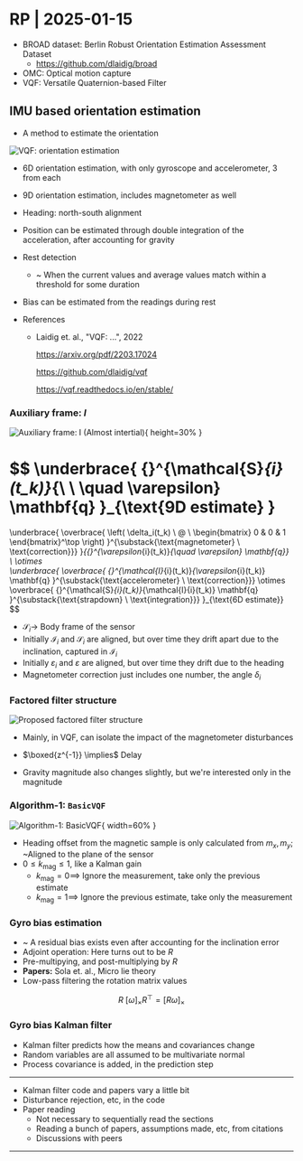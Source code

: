 # RP | 2025-01-15

- BROAD dataset: Berlin Robust Orientation Estimation Assessment Dataset
  - https://github.com/dlaidig/broad
- OMC: Optical motion capture
- VQF: Versatile Quaternion-based Filter

## IMU based orientation estimation

- A method to estimate the orientation

![VQF: orientation estimation](./Images/2025-01-15/1.png)

- 6D orientation estimation, with only gyroscope and accelerometer, 3 from each
- 9D orientation estimation, includes magnetometer as well
- Heading: north-south alignment
- Position can be estimated through double integration of the acceleration, after accounting for gravity
- Rest detection
  - ~ When the current values and average values match within a threshold for some duration

- Bias can be estimated from the readings during rest

- References

  - Laidig et. al., "VQF: ...", 2022

    https://arxiv.org/pdf/2203.17024

    https://github.com/dlaidig/vqf

    https://vqf.readthedocs.io/en/stable/

### Auxiliary frame: $I$

![Auxiliary frame: $I$ (Almost intertial)](./Images/2025-01-15/2.png){ height=30% }

$$
\underbrace{ {}^{\mathcal{S}_{i}(t_k)}_{\ \ \quad \varepsilon} \mathbf{q} }_{\text{9D estimate} }
=
\underbrace{
\overbrace{ \left( \delta_i(t_k) \ @ \ \begin{bmatrix} 0 & 0 & 1 \end{bmatrix}^\top \right) }^{\substack{\text{magnetometer} \\ \text{correction}}}
}_{{}^{\varepsilon_{i}(t_k)}_{\quad \varepsilon} \mathbf{q}}
\ \otimes \
\underbrace{
\overbrace{ {}^{\mathcal{I}_{i}(t_k)}_{\varepsilon_{i}(t_k)} \mathbf{q} }^{\substack{\text{accelerometer} \\ \text{correction}}}
\otimes
\overbrace{ {}^{\mathcal{S}_{i}(t_k)}_{\mathcal{I}{i}(t_k)} \mathbf{q} }^{\substack{\text{strapdown} \\ \text{integration}}}
}_{\text{6D estimate}}
$$

- $\mathcal{S}_i \to$ Body frame of the sensor
- Initially $\mathcal{I}_i$ and $\mathcal{S}_i$ are aligned, but over time they drift apart due to the inclination, captured in $\mathcal{I}_i$
- Initially $\varepsilon_i$ and $\varepsilon$ are aligned, but over time they drift due to the heading
- Magnetometer correction just includes one number, the angle $\delta_i$

### Factored filter structure

![Proposed factored filter structure](./Images/2025-01-15/3.png)

- Mainly, in VQF, can isolate the impact of the magnetometer disturbances
- $\boxed{z^{-1}} \implies$ Delay

- Gravity magnitude also changes slightly, but we're interested only in the magnitude

### Algorithm-1: `BasicVQF`

![Algorithm-1: `BasicVQF`](./Images/2025-01-15/4.png){ width=60% }

- Heading offset from the magnetic sample is only calculated from $m_x, m_y$; ~Aligned to the plane of the sensor
- $0 \leq k_{\text{mag}} \leq 1$, like a Kalman gain
  - $k_{\text{mag}} = 0 \implies$ Ignore the measurement, take only the previous estimate
  - $k_{\text{mag}} = 1 \implies$ Ignore the previous estimate, take only the measurement

### Gyro bias estimation

- ~ A residual bias exists even after accounting for the inclination error
- Adjoint operation: Here turns out to be $R$
- Pre-multipying, and post-multiplying by $R$
- **Papers:** Sola et. al., Micro lie theory
- Low-pass filtering the rotation matrix values

$$
R \ [\omega]_\times R^\top = [R\omega]_\times
$$

### Gyro bias Kalman filter

- Kalman filter predicts how the means and covariances change
- Random variables are all assumed to be multivariate normal
- Process covariance is added, in the prediction step

---

- Kalman filter code and papers vary a little bit
- Disturbance rejection, etc, in the code
- Paper reading
  - Not necessary to sequentially read the sections
  - Reading a bunch of papers, assumptions made, etc, from citations
  - Discussions with peers

---

